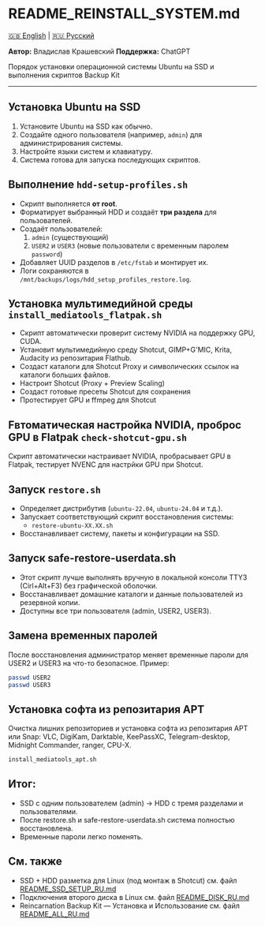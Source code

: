 # README_REINSTALL_SYSTEM.md

[🇬🇧 English](README_REINSTALL_SYSTEM_EN.md) | [🇷🇺 Русский](README_REINSTALL_SYSTEM_RU.md)

**Автор:** Владислав Крашевский
**Поддержка:** ChatGPT

Порядок установки операционной системы Ubuntu на SSD и выполнения скриптов Backup Kit

---

## Установка Ubuntu на SSD

1. Установите Ubuntu на SSD как обычно.
2. Создайте одного пользователя (например, `admin`) для администрирования системы.
3. Настройте языки систем и клавиатуру.
3. Система готова для запуска последующих скриптов.

## Выполнение `hdd-setup-profiles.sh`

- Скрипт выполняется **от root**.
- Форматирует выбранный HDD и создаёт **три раздела** для пользователей.
- Создаёт пользователей:
  1. `admin` (существующий)
  2. `USER2` и `USER3` (новые пользователи с временным паролем `password`)
- Добавляет UUID разделов в `/etc/fstab` и монтирует их.
- Логи сохраняются в `/mnt/backups/logs/hdd_setup_profiles_restore.log`.

## Установка мультимедийной среды `install_mediatools_flatpak.sh`

- Скрипт автоматически проверит систему NVIDIA на поддержку GPU, CUDA.
- Установит мультимедийную среду Shotcut, GIMP+G'MIC, Krita, Audacity из репозитария Flathub.
- Создаст каталоги для Shotcut Proxy и символических ссылок на каталоги больших файлов.
- Настроит Shotcut (Proxy + Preview Scaling)
- Создаст готовые пресеты Shotcut для сохранения
- Протестирует GPU и ffmpeg для Shotcut

## Fвтоматическая настройка NVIDIA, проброс GPU в Flatpak `check-shotcut-gpu.sh`

Скрипт автоматически настраивает NVIDIA, пробрасывает GPU в Flatpak, тестирует NVENC для настрйки GPU при Shotcut.

## Запуск `restore.sh`

- Определяет дистрибутив (`ubuntu-22.04`, `ubuntu-24.04` и т.д.).
- Запускает соответствующий скрипт восстановления системы:
  - `restore-ubuntu-XX.XX.sh`
- Восстанавливает систему, пакеты и конфигурации на SSD.

## Запуск safe-restore-userdata.sh

- Этот скрипт лучше выполнять вручную в локальной консоли TTY3 (Cirl+Alt+F3) без графической оболочки.
- Восстанавливает домашние каталоги и данные пользователей из резервной копии.
- Доступны все три пользователя (admin, USER2, USER3).

## Замена временных паролей

После восстановления администратор меняет временные пароли для USER2 и USER3 на что-то безопасное.
Пример:
```bash
passwd USER2
passwd USER3
```

## Установка софта из репозитария APT

Очистка лишних репозиториев и установка софта из репозитария APT или Snap: VLC, DigiKam, Darktable, KeePassXC, Telegram-desktop, Midnight Commander, ranger, CPU-X.
```bash
install_mediatools_apt.sh
```

## Итог:

- SSD с одним пользователем (admin) → HDD с тремя разделами и пользователями.
- После restore.sh и  safe-restore-userdata.sh система полностью восстановлена.
- Временные пароли легко поменять.

## См. также

- SSD + HDD разметка для Linux (под монтаж в Shotcut) см. файл [README_SSD_SETUP_RU.md](README_SSD_SETUP_RU.md)
- Подключения второго диска в Linux см. файл [README_DISK_RU.md](README_DISK_RU.md)
- Reincarnation Backup Kit — Установка и Использование см. файл [README_ALL_RU.md](README_ALL_RU.md)



